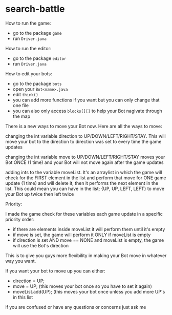 # search-battle

How to run the game:
- go to the package `game`
- run `Driver.java`

How to run the editor:
- go to the package `editor`
- run `Driver.java`

How to edit your bots:
- go to the package `bots`
- open your `Bot<name>.java`
- edit `think()`
- you can add more functions if you want but you can only change that one file
- you can also only access `blocks[][]` to help your Bot nagivate through the map

There is a new ways to move your Bot now. Here are all the ways to move:

changing the int variable direction to UP/DOWN/LEFT/RIGHT/STAY. This will move your bot to the direction to direction was set to every time the game updates

changing the int variable move to UP/DOWN/LEFT/RIGHT/STAY moves your Bot ONCE (1 time) and your Bot will not move again after the game updates

adding ints to the variable moveList. It's an arraylist in which the game will check for the FIRST element in the list and perform that move for ONE game update (1 time) and will delete it, then it performs the next element in the list. This could mean you can have in the list; {UP, UP, LEFT, LEFT} to move your Bot up twice then left twice

Priority:

I made the game check for these variables each game update in a specific priority order:
- if there are elements inside moveList it will perform them until it's empty
- if move is set, the game will perform it ONLY if moveList is empty
- if direction is set AND move == NONE and moveList is empty, the game will use the Bot's direction

This is to give you guys more flexibility in making your Bot move in whatever way you want. 

If you want your bot to move up you can either:
- direction = UP;
- move = UP; (this moves your bot once so you have to set it again)
- moveList.add(UP); (this moves your bot once unless you add more UP's in this list

if you are confused or have any questions or concerns just ask me
